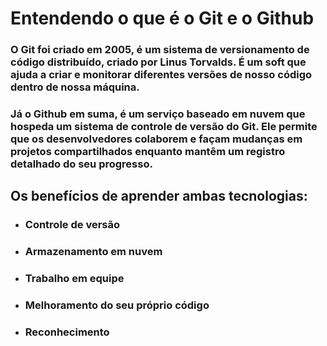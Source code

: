# Entendendo o que é o Git e o Github

### O Git foi criado em 2005, é um sistema de versionamento de código distribuído, criado por Linus Torvalds. É um soft que ajuda a criar e monitorar diferentes versões de nosso código dentro de nossa máquina.

### Já o Github em suma, é um serviço baseado em nuvem que hospeda um sistema de controle de versão do Git. Ele permite que os desenvolvedores colaborem e façam mudanças em projetos compartilhados enquanto mantêm um registro detalhado do seu progresso.

## Os benefícios de aprender ambas tecnologias:

- ### Controle de versão

- ### Armazenamento em nuvem

- ### Trabalho em equipe

- ### Melhoramento do seu próprio código

- ### Reconhecimento

  

